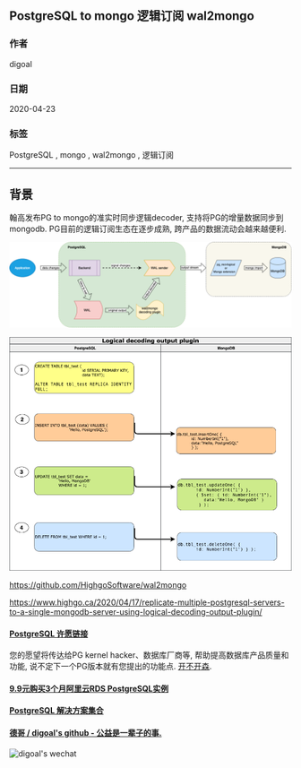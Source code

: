## PostgreSQL to mongo 逻辑订阅 wal2mongo   
  
### 作者  
digoal  
  
### 日期  
2020-04-23  
  
### 标签  
PostgreSQL , mongo , wal2mongo , 逻辑订阅    
  
----  
  
## 背景  
翰高发布PG to mongo的准实时同步逻辑decoder, 支持将PG的增量数据同步到mongodb. PG目前的逻辑订阅生态在逐步成熟, 跨产品的数据流动会越来越便利.     
  
![pic](20200423_02_pic_001.png)  
  
![pic](20200423_02_pic_002.png)  
  
https://github.com/HighgoSoftware/wal2mongo    
  
https://www.highgo.ca/2020/04/17/replicate-multiple-postgresql-servers-to-a-single-mongodb-server-using-logical-decoding-output-plugin/    
  
  
  
  
  
  
  
  
  
  
  
  
  
  
  
  
  
  
  
  
  
  
  
  
  
  
  
  
  
  
  
  
  
  
  
  
  
  
  
  
  
  
  
  
#### [PostgreSQL 许愿链接](https://github.com/digoal/blog/issues/76 "269ac3d1c492e938c0191101c7238216")
您的愿望将传达给PG kernel hacker、数据库厂商等, 帮助提高数据库产品质量和功能, 说不定下一个PG版本就有您提出的功能点. [开不开森](https://github.com/digoal/blog/issues/76 "269ac3d1c492e938c0191101c7238216").  
  
  
#### [9.9元购买3个月阿里云RDS PostgreSQL实例](https://www.aliyun.com/database/postgresqlactivity "57258f76c37864c6e6d23383d05714ea")
  
  
#### [PostgreSQL 解决方案集合](https://yq.aliyun.com/topic/118 "40cff096e9ed7122c512b35d8561d9c8")
  
  
#### [德哥 / digoal's github - 公益是一辈子的事.](https://github.com/digoal/blog/blob/master/README.md "22709685feb7cab07d30f30387f0a9ae")
  
  
![digoal's wechat](../pic/digoal_weixin.jpg "f7ad92eeba24523fd47a6e1a0e691b59")
  
